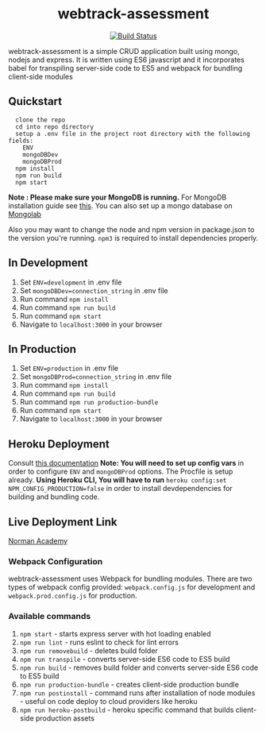 <h1 align="center" >webtrack-assessment</h1>

<p align="center">
<a href="https://circleci.com/gh/PreciousTosin/webtrack-assessment"><img src="https://circleci.com/gh/PreciousTosin/webtrack-assessment.svg?style=shield" alt="Build Status"></a>
</p>

webtrack-assessment is a simple CRUD application built using mongo, 
nodejs and express. It is written using ES6 javascript and it 
incorporates babel for transpiling server-side code to ES5 and webpack 
for bundling  client-side modules

## Quickstart 
```
  clone the repo
  cd into repo directory
  setup a .env file in the project root directory with the following fields:
    ENV
    mongoDBDev
    mongoDBProd
  npm install
  npm run build
  npm start
```
**Note : Please make sure your MongoDB is running.** 
For MongoDB installation guide 
see [this](https://docs.mongodb.org/v3.0/installation/). 
You can also set up a mongo database on [Mongolab](https://mlab.com/)

Also you may want to change the node and npm version in package.json to the version 
you're running. `npm3` is required to install dependencies properly.

## In Development
1. Set `ENV=development` in .env file
2. Set `mongoDBDev=connection_string` in .env file
3. Run command `npm install`
4. Run command `npm run build`  
5. Run command `npm start`
6. Navigate to `localhost:3000` in your browser

## In Production
1. Set `ENV=production` in .env file
2. Set `mongoDBProd=connection_string` in .env file
3. Run command `npm install`
4. Run command `npm run build`  
5. Run command `npm run production-bundle`  
6. Run command `npm start`
7. Navigate to `localhost:3000` in your browser

## Heroku Deployment
Consult [this documentation](https://devcenter.heroku.com/articles/getting-started-with-nodejs#introduction)
**Note: You will need to set up config vars** in order to configure `ENV` and 
`mongoDBProd` options. The Procfile is setup already. **Using Heroku CLI, 
You will have to run** `heroku config:set NPM_CONFIG_PRODUCTION=false`
in order to install devdependencies for building and bundling code.

## Live Deployment Link
[Norman Academy](https://norman-academy.herokuapp.com/)

### Webpack Configuration
webtrack-assessment uses Webpack for bundling modules. There are two 
types of webpack config provided: `webpack.config.js` for development 
and `webpack.prod.config.js` for production.

### Available commands
1. `npm start` - starts express server with hot loading enabled
2. `npm run lint` - runs eslint to check for lint errors
3. `npm run removebuild` - deletes build folder
4. `npm run transpile` - converts server-side ES6 code to ES5 build
5. `npm run build` - removes build folder and converts server-side ES6 code to ES5 build
6. `npm run production-bundle` - creates client-side production bundle
7. `npm run postinstall` - command runs after installation of node modules - 
    useful on code deploy to cloud providers like heroku
8. `npm run heroku-postbuild` - heroku specific command that builds 
    client-side production assets



